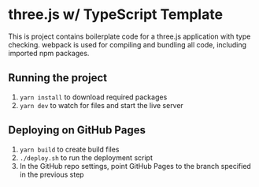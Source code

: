 # three.js w/ TypeScript Template
This is project contains boilerplate code for a three.js application with type checking. webpack is used for compiling and bundling all code, including imported npm packages.

## Running the project
1. `yarn install` to download required packages
2. `yarn dev` to watch for files and start the live server

## Deploying on GitHub Pages
1. `yarn build` to create build files
2. `./deploy.sh` to run the deployment script
3. In the GitHub repo settings, point GitHub Pages to the branch specified in the previous step